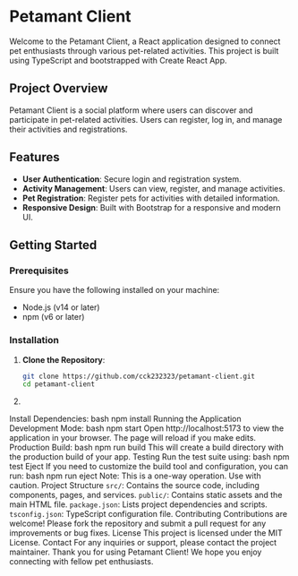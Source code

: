 # Petamant Client

Welcome to the Petamant Client, a React application designed to connect pet enthusiasts through various pet-related activities. This project is built using TypeScript and bootstrapped with Create React App.

## Project Overview

Petamant Client is a social platform where users can discover and participate in pet-related activities. Users can register, log in, and manage their activities and registrations.

## Features

- **User Authentication**: Secure login and registration system.
- **Activity Management**: Users can view, register, and manage activities.
- **Pet Registration**: Register pets for activities with detailed information.
- **Responsive Design**: Built with Bootstrap for a responsive and modern UI.

## Getting Started

### Prerequisites

Ensure you have the following installed on your machine:

- Node.js (v14 or later)
- npm (v6 or later)

### Installation

1. **Clone the Repository**:
   ```bash
   git clone https://github.com/cck232323/petamant-client.git
   cd petamant-client
2.
Install Dependencies:
bash
npm install
Running the Application
Development Mode:
bash
npm start
Open http://localhost:5173 to view the application in your browser. The page will reload if you make edits.
Production Build:
bash
npm run build
This will create a build directory with the production build of your app.
Testing
Run the test suite using:
bash
npm test
Eject
If you need to customize the build tool and configuration, you can run:
bash
npm run eject
Note: This is a one-way operation. Use with caution.
Project Structure
`src/`: Contains the source code, including components, pages, and services.
`public/`: Contains static assets and the main HTML file.
`package.json`: Lists project dependencies and scripts.
`tsconfig.json`: TypeScript configuration file.
Contributing
Contributions are welcome! Please fork the repository and submit a pull request for any improvements or bug fixes.
License
This project is licensed under the MIT License.
Contact
For any inquiries or support, please contact the project maintainer.
Thank you for using Petamant Client! We hope you enjoy connecting with fellow pet enthusiasts.